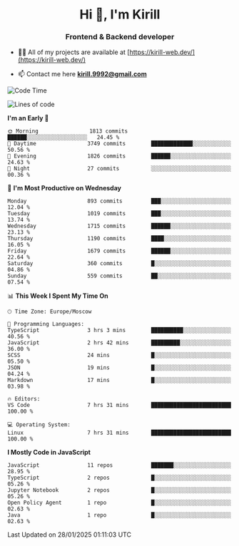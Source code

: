 <h1 align="center">Hi 👋, I'm Kirill</h1>
<h3 align="center">Frontend & Backend developer</h3>

- 👨‍💻 All of my projects are available at [https://kirill-web.dev/](https://kirill-web.dev/)

- 📫 Contact me here **kirill.9992@gmail.com**











<!--START_SECTION:waka-->
![Code Time](http://img.shields.io/badge/Code%20Time-2%2C109%20hrs%2029%20mins-blue)

![Lines of code](https://img.shields.io/badge/From%20Hello%20World%20I%27ve%20Written-5.0%20million%20lines%20of%20code-blue)

**I'm an Early 🐤** 

```text
🌞 Morning                1813 commits        ██████░░░░░░░░░░░░░░░░░░░   24.45 % 
🌆 Daytime                3749 commits        █████████████░░░░░░░░░░░░   50.56 % 
🌃 Evening                1826 commits        ██████░░░░░░░░░░░░░░░░░░░   24.63 % 
🌙 Night                  27 commits          ░░░░░░░░░░░░░░░░░░░░░░░░░   00.36 % 
```
📅 **I'm Most Productive on Wednesday** 

```text
Monday                   893 commits         ███░░░░░░░░░░░░░░░░░░░░░░   12.04 % 
Tuesday                  1019 commits        ███░░░░░░░░░░░░░░░░░░░░░░   13.74 % 
Wednesday                1715 commits        ██████░░░░░░░░░░░░░░░░░░░   23.13 % 
Thursday                 1190 commits        ████░░░░░░░░░░░░░░░░░░░░░   16.05 % 
Friday                   1679 commits        ██████░░░░░░░░░░░░░░░░░░░   22.64 % 
Saturday                 360 commits         █░░░░░░░░░░░░░░░░░░░░░░░░   04.86 % 
Sunday                   559 commits         ██░░░░░░░░░░░░░░░░░░░░░░░   07.54 % 
```


📊 **This Week I Spent My Time On** 

```text
🕑︎ Time Zone: Europe/Moscow

💬 Programming Languages: 
TypeScript               3 hrs 3 mins        ██████████░░░░░░░░░░░░░░░   40.56 % 
JavaScript               2 hrs 42 mins       █████████░░░░░░░░░░░░░░░░   36.00 % 
SCSS                     24 mins             █░░░░░░░░░░░░░░░░░░░░░░░░   05.50 % 
JSON                     19 mins             █░░░░░░░░░░░░░░░░░░░░░░░░   04.24 % 
Markdown                 17 mins             █░░░░░░░░░░░░░░░░░░░░░░░░   03.98 % 

🔥 Editors: 
VS Code                  7 hrs 31 mins       █████████████████████████   100.00 % 

💻 Operating System: 
Linux                    7 hrs 31 mins       █████████████████████████   100.00 % 
```

**I Mostly Code in JavaScript** 

```text
JavaScript               11 repos            ███████░░░░░░░░░░░░░░░░░░   28.95 % 
TypeScript               2 repos             █░░░░░░░░░░░░░░░░░░░░░░░░   05.26 % 
Jupyter Notebook         2 repos             █░░░░░░░░░░░░░░░░░░░░░░░░   05.26 % 
Open Policy Agent        1 repo              █░░░░░░░░░░░░░░░░░░░░░░░░   02.63 % 
Java                     1 repo              █░░░░░░░░░░░░░░░░░░░░░░░░   02.63 % 
```




 Last Updated on 28/01/2025 01:11:03 UTC
<!--END_SECTION:waka-->
